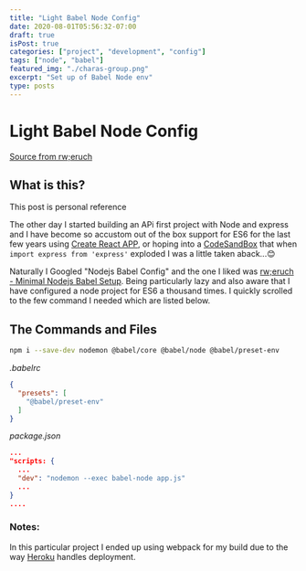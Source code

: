 ```yaml
---
title: "Light Babel Node Config"
date: 2020-08-01T05:56:32-07:00
draft: true
isPost: true
categories: ["project", "development", "config"]
tags: ["node", "babel"]
featured_img: "./charas-group.png"
excerpt: "Set up of Babel Node env"
type: posts
---
```


# Light Babel Node Config 

[Source from rw;eruch](https://www.robinwieruch.de/minimal-node-js-babel-setup)

## What is this? 

This post is personal reference 

The other day I started building an APi first project with Node and express and I have become so accustom out of the box support for ES6 for the last few years using [Create React APP](https://reactjs.org/docs/create-a-new-react-app.html), or hoping into a [CodeSandBox](https://codesandbox.io/) that when `import express from 'express'` exploded I was a little taken aback...:blush: 

Naturally I Googled "Nodejs Babel Config" and the one I liked was [rw;eruch - Minimal Nodejs Babel Setup](https://www.robinwieruch.de/minimal-node-js-babel-setup). Being particularly lazy and also aware that I have configured a node project for ES6 a thousand times. I quickly scrolled to the few command I needed which are listed below. 

## The Commands and Files

```bash 
npm i --save-dev nodemon @babel/core @babel/node @babel/preset-env
```

*.babelrc*
```json
{
  "presets": [
    "@babel/preset-env"
  ]
}
```

*package.json*
```json
...
"scripts: {
  ...
  "dev": "nodemon --exec babel-node app.js"
  ...
}
....
```

### Notes: 

In this particular project I ended up using webpack for my build due to the way [Heroku](https://heroku.com/) handles deployment.
